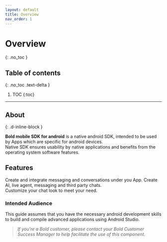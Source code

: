 ```yaml
---
layout: default
title: Overview
nav_order: 1
---
```


# Overview
{: .no_toc }

## Table of contents
{: .no_toc .text-delta }

1. TOC
{:toc}

---

## About
{: .d-inline-block }


**Bold mobile SDK for android** is a native android SDK, intended to be used by Apps which are specific for android devices.   
Native SDK ensures usability by native applications and benefits from the operating system software features. 

## Features

Create and integrate messaging and conversations under you App.
Create AI, live agent, messaging and third party chats.   
Customize your chat look to meet your need.

### Intended Audience

This guide assumes that you have the necessary android development skills to build and compile advanced applications using Android Studio.


> *If you're a Bold customer, please contact your Bold Customer Success Manager to help facilitate the use of this component.*

